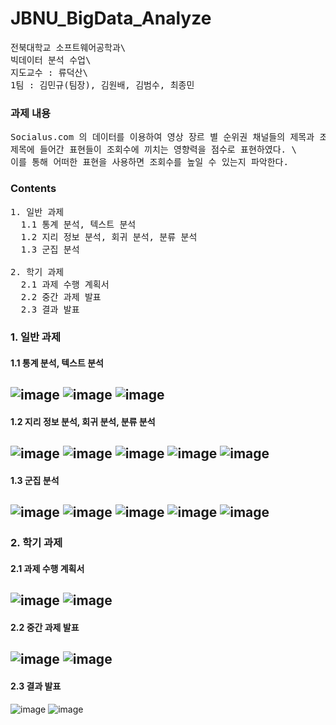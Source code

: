 # JBNU_BigData_Analyze
<pre>
전북대학교 소프트웨어공학과\
빅데이터 분석 수업\
지도교수 : 류덕산\
1팀 : 김민규(팀장), 김원배, 김범수, 최종민
</pre>

### 과제 내용
<pre>
Socialus.com 의 데이터를 이용하여 영상 장르 별 순위권 채널들의 제목과 조회수, 좋아요/싫어요를 분석하여 \
제목에 들어간 표현들이 조회수에 끼치는 영향력을 점수로 표현하였다. \
이를 통해 어떠한 표현을 사용하면 조회수를 높일 수 있는지 파악한다. 
</pre>


### Contents
<pre>
1. 일반 과제
  1.1 통계 분석, 텍스트 분석
  1.2 지리 정보 분석, 회귀 분석, 분류 분석
  1.3 군집 분석
  
2. 학기 과제
  2.1 과제 수행 계획서
  2.2 중간 과제 발표
  2.3 결과 발표
</pre>


### 1. 일반 과제

#### 1.1 통계 분석, 텍스트 분석
![image](https://user-images.githubusercontent.com/22446076/160797341-ee69cff9-3c34-4726-8076-27dfd4041ecf.png)
![image](https://user-images.githubusercontent.com/22446076/160797464-8d7e7af6-2513-4dc6-b6b8-bd0ccd0b774d.png)
![image](https://user-images.githubusercontent.com/22446076/160797499-564049ff-e8ec-487f-bf49-564e961abfe2.png)
-----
#### 1.2 지리 정보 분석, 회귀 분석, 분류 분석
![image](https://user-images.githubusercontent.com/22446076/160797663-ad0ad1a3-924a-4aba-811c-a9c12c3183d3.png)
![image](https://user-images.githubusercontent.com/22446076/160797754-610f6c8e-ae06-4fbb-b8e7-a81946a5ff75.png)
![image](https://user-images.githubusercontent.com/22446076/160797808-ed2a46c3-ae65-48b7-918c-55cf71c36f53.png)
![image](https://user-images.githubusercontent.com/22446076/160797897-63759ecd-30fe-4bb8-9f2d-4544a9d71273.png)
![image](https://user-images.githubusercontent.com/22446076/160797903-c09d8105-7db3-4e96-b5f2-cc530cd02a80.png)
-----
#### 1.3 군집 분석
![image](https://user-images.githubusercontent.com/22446076/160798012-b2938a2c-66b1-448e-92cd-c3489f17fedd.png)
![image](https://user-images.githubusercontent.com/22446076/160798043-5250930b-e8b3-4a00-be39-1ed041900b8b.png)
![image](https://user-images.githubusercontent.com/22446076/160798079-97b73802-4f56-440b-9bc4-d3b17e4bbe7f.png)
![image](https://user-images.githubusercontent.com/22446076/160798137-fb876ebb-730c-4262-94c6-d0b13088d429.png)
![image](https://user-images.githubusercontent.com/22446076/160798219-311e1636-b2c5-416a-aa38-00a70df6231f.png)
-----

### 2. 학기 과제
#### 2.1 과제 수행 계획서
![image](https://user-images.githubusercontent.com/22446076/160798600-6bf57d75-912f-4711-8c85-b854dd9428b5.png)
![image](https://user-images.githubusercontent.com/22446076/160798752-d5176223-7da6-40e7-8607-1b2f71eb0ad3.png)
-----
#### 2.2 중간 과제 발표
![image](https://user-images.githubusercontent.com/22446076/160798933-3b6a48fe-7b8d-45d5-bc66-48812d4d5c6c.png)
![image](https://user-images.githubusercontent.com/22446076/160799053-e56febe4-5297-454c-8814-6bb218c41710.png)
-----
#### 2.3 결과 발표
![image](https://user-images.githubusercontent.com/22446076/160799177-a51fdf84-2930-45d7-a1ab-914ce7f6ff15.png)
![image](https://user-images.githubusercontent.com/22446076/160799263-47094e74-0fcf-4fd8-a326-ce87bb67386f.png)


